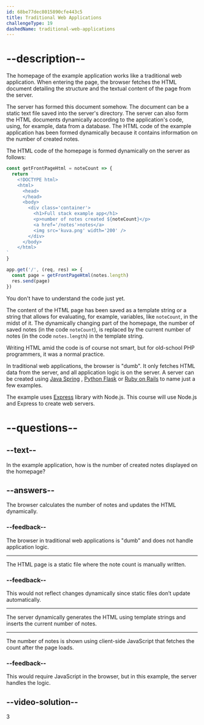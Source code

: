 ```yaml
---
id: 68be77dec8015890cfe443c5
title: Traditional Web Applications
challengeType: 19
dashedName: traditional-web-applications
---
```


# --description--

The homepage of the example application works like a traditional web application. When entering the page, the browser fetches the HTML document detailing the structure and the textual content of the page from the server.

The server has formed this document somehow. The document can be a static text file saved into the server's directory. The server can also form the HTML documents dynamically according to the application's code, using, for example, data from a database. The HTML code of the example application has been formed dynamically because it contains information on the number of created notes.

The HTML code of the homepage is formed dynamically on the server as follows:

```js
const getFrontPageHtml = noteCount => {
  return `
    <!DOCTYPE html>
    <html>
      <head>
      </head>
      <body>
        <div class='container'>
          <h1>Full stack example app</h1>
          <p>number of notes created ${noteCount}</p>
          <a href='/notes'>notes</a>
          <img src='kuva.png' width='200' />
        </div>
      </body>
    </html>
`
}

app.get('/', (req, res) => {
  const page = getFrontPageHtml(notes.length)
  res.send(page)
})
```

You don't have to understand the code just yet.

The content of the HTML page has been saved as a template string or a string that allows for evaluating, for example, variables, like `noteCount`, in the midst of it. The dynamically changing part of the homepage, the number of saved notes (in the code `noteCount`), is replaced by the current number of notes (in the code `notes.length`) in the template string.

Writing HTML amid the code is of course not smart, but for old-school PHP programmers, it was a normal practice.

In traditional web applications, the browser is "dumb". It only fetches HTML data from the server, and all application logic is on the server. A server can be created using [Java Spring](https://spring.io/projects/spring-framework) , [Python Flask](https://flask.palletsprojects.com/en/stable/) or [Ruby on Rails](https://rubyonrails.org/) to name just a few examples.

The example uses [Express](https://expressjs.com/) library with Node.js. This course will use Node.js and Express to create web servers.

# --questions--

## --text--

In the example application, how is the number of created notes displayed on the homepage?

## --answers--

The browser calculates the number of notes and updates the HTML dynamically.

### --feedback--

The browser in traditional web applications is "dumb" and does not handle application logic.

---

The HTML page is a static file where the note count is manually written.

### --feedback--

This would not reflect changes dynamically since static files don’t update automatically.

---

The server dynamically generates the HTML using template strings and inserts the current number of notes.

---

The number of notes is shown using client-side JavaScript that fetches the count after the page loads.

### --feedback--

This would require JavaScript in the browser, but in this example, the server handles the logic.

## --video-solution--

3
